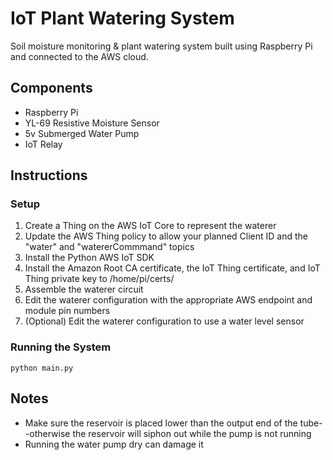# IoT Plant Watering System

Soil moisture monitoring & plant watering system built using Raspberry Pi and connected to the AWS cloud.

## Components

- Raspberry Pi
- YL-69 Resistive Moisture Sensor
- 5v Submerged Water Pump
- IoT Relay

## Instructions

### Setup

1. Create a Thing on the AWS IoT Core to represent the waterer
2. Update the AWS Thing policy to allow your planned Client ID and the "water" and "watererCommmand" topics
3. Install the Python AWS IoT SDK
4. Install the Amazon Root CA certificate, the IoT Thing certificate, and IoT Thing private key to /home/pi/certs/
5. Assemble the waterer circuit
6. Edit the waterer configuration with the appropriate AWS endpoint and module pin numbers
7. (Optional) Edit the waterer configuration to use a water level sensor

### Running the System

`python main.py`

## Notes
- Make sure the reservoir is placed lower than the output end of the tube--otherwise the reservoir will siphon out while the pump is not running
- Running the water pump dry can damage it
